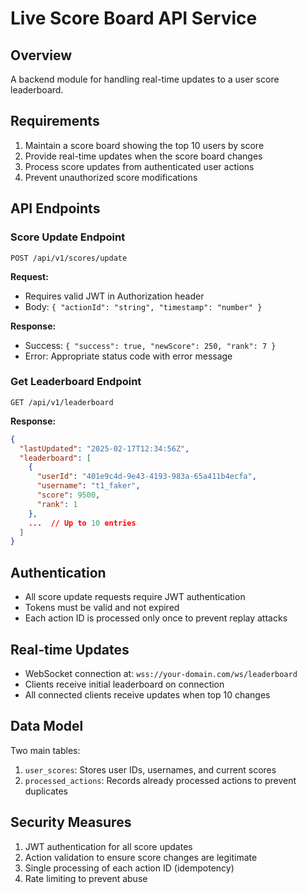 # Live Score Board API Service

## Overview

A backend module for handling real-time updates to a user score leaderboard.

## Requirements

1. Maintain a score board showing the top 10 users by score
2. Provide real-time updates when the score board changes
3. Process score updates from authenticated user actions
4. Prevent unauthorized score modifications

## API Endpoints

### Score Update Endpoint

```
POST /api/v1/scores/update
```

**Request:**
- Requires valid JWT in Authorization header
- Body: `{ "actionId": "string", "timestamp": "number" }`

**Response:**
- Success: `{ "success": true, "newScore": 250, "rank": 7 }`
- Error: Appropriate status code with error message

### Get Leaderboard Endpoint

```
GET /api/v1/leaderboard
```

**Response:**
```json
{
  "lastUpdated": "2025-02-17T12:34:56Z",
  "leaderboard": [
    {
      "userId": "401e9c4d-9e43-4193-983a-65a411b4ecfa",
      "username": "t1_faker",
      "score": 9500,
      "rank": 1
    },
    ...  // Up to 10 entries
  ]
}
```

## Authentication

- All score update requests require JWT authentication
- Tokens must be valid and not expired
- Each action ID is processed only once to prevent replay attacks

## Real-time Updates

- WebSocket connection at: `wss://your-domain.com/ws/leaderboard`
- Clients receive initial leaderboard on connection
- All connected clients receive updates when top 10 changes

## Data Model

Two main tables:
1. `user_scores`: Stores user IDs, usernames, and current scores
2. `processed_actions`: Records already processed actions to prevent duplicates

## Security Measures

1. JWT authentication for all score updates
2. Action validation to ensure score changes are legitimate
3. Single processing of each action ID (idempotency)
4. Rate limiting to prevent abuse
